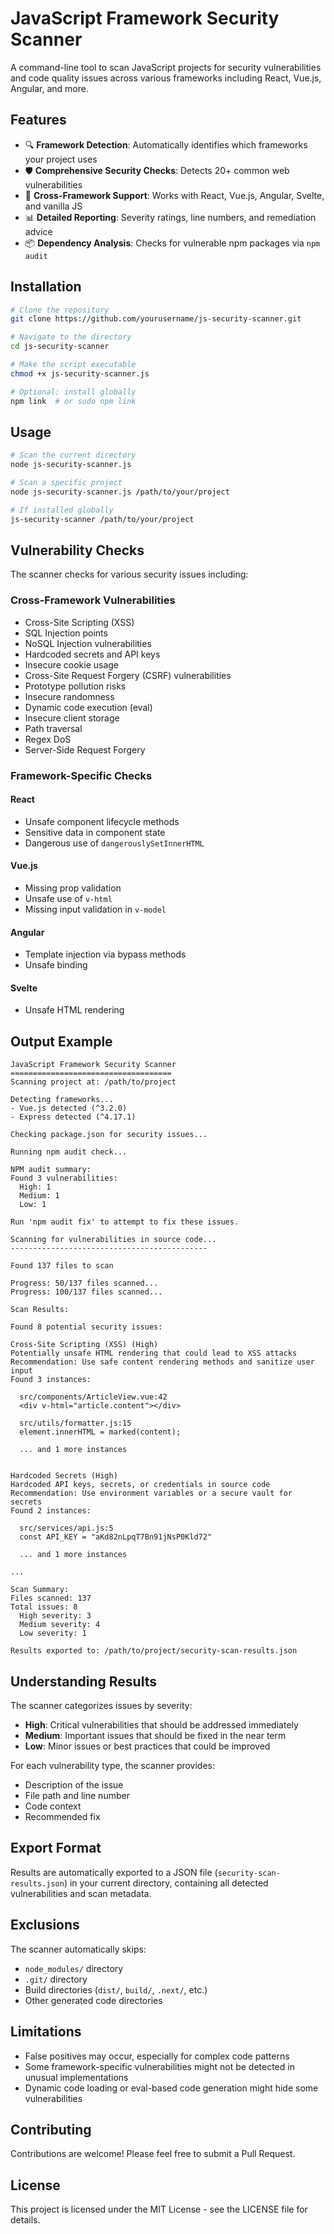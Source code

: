 # JavaScript Framework Security Scanner

A command-line tool to scan JavaScript projects for security vulnerabilities and code quality issues across various frameworks including React, Vue.js, Angular, and more.

## Features

- 🔍 **Framework Detection**: Automatically identifies which frameworks your project uses
- 🛡️ **Comprehensive Security Checks**: Detects 20+ common web vulnerabilities  
- 🔄 **Cross-Framework Support**: Works with React, Vue.js, Angular, Svelte, and vanilla JS
- 📊 **Detailed Reporting**: Severity ratings, line numbers, and remediation advice
- 📦 **Dependency Analysis**: Checks for vulnerable npm packages via `npm audit`

## Installation

```bash
# Clone the repository
git clone https://github.com/yourusername/js-security-scanner.git

# Navigate to the directory
cd js-security-scanner

# Make the script executable
chmod +x js-security-scanner.js

# Optional: install globally
npm link  # or sudo npm link
```

## Usage

```bash
# Scan the current directory
node js-security-scanner.js

# Scan a specific project
node js-security-scanner.js /path/to/your/project

# If installed globally
js-security-scanner /path/to/your/project
```

## Vulnerability Checks

The scanner checks for various security issues including:

### Cross-Framework Vulnerabilities
- Cross-Site Scripting (XSS)
- SQL Injection points
- NoSQL Injection vulnerabilities
- Hardcoded secrets and API keys
- Insecure cookie usage
- Cross-Site Request Forgery (CSRF) vulnerabilities
- Prototype pollution risks
- Insecure randomness
- Dynamic code execution (eval)
- Insecure client storage
- Path traversal
- Regex DoS
- Server-Side Request Forgery

### Framework-Specific Checks

#### React
- Unsafe component lifecycle methods
- Sensitive data in component state
- Dangerous use of `dangerouslySetInnerHTML`

#### Vue.js
- Missing prop validation
- Unsafe use of `v-html`
- Missing input validation in `v-model`

#### Angular
- Template injection via bypass methods
- Unsafe binding

#### Svelte
- Unsafe HTML rendering

## Output Example

```
JavaScript Framework Security Scanner
====================================
Scanning project at: /path/to/project

Detecting frameworks...
- Vue.js detected (^3.2.0)
- Express detected (^4.17.1)

Checking package.json for security issues...

Running npm audit check...

NPM audit summary:
Found 3 vulnerabilities:
  High: 1
  Medium: 1
  Low: 1

Run 'npm audit fix' to attempt to fix these issues.

Scanning for vulnerabilities in source code...
--------------------------------------------

Found 137 files to scan

Progress: 50/137 files scanned...
Progress: 100/137 files scanned...

Scan Results:

Found 8 potential security issues:

Cross-Site Scripting (XSS) (High)
Potentially unsafe HTML rendering that could lead to XSS attacks
Recommendation: Use safe content rendering methods and sanitize user input
Found 3 instances:

  src/components/ArticleView.vue:42
  <div v-html="article.content"></div>

  src/utils/formatter.js:15
  element.innerHTML = marked(content);

  ... and 1 more instances


Hardcoded Secrets (High)
Hardcoded API keys, secrets, or credentials in source code
Recommendation: Use environment variables or a secure vault for secrets
Found 2 instances:

  src/services/api.js:5
  const API_KEY = "aKd82nLpqT7Bn91jNsP0Kld72"

  ... and 1 more instances

...

Scan Summary:
Files scanned: 137
Total issues: 8
  High severity: 3
  Medium severity: 4
  Low severity: 1

Results exported to: /path/to/project/security-scan-results.json
```

## Understanding Results

The scanner categorizes issues by severity:

- **High**: Critical vulnerabilities that should be addressed immediately
- **Medium**: Important issues that should be fixed in the near term
- **Low**: Minor issues or best practices that could be improved

For each vulnerability type, the scanner provides:
- Description of the issue
- File path and line number
- Code context
- Recommended fix

## Export Format

Results are automatically exported to a JSON file (`security-scan-results.json`) in your current directory, containing all detected vulnerabilities and scan metadata.

## Exclusions

The scanner automatically skips:
- `node_modules/` directory
- `.git/` directory
- Build directories (`dist/`, `build/`, `.next/`, etc.)
- Other generated code directories

## Limitations

- False positives may occur, especially for complex code patterns
- Some framework-specific vulnerabilities might not be detected in unusual implementations
- Dynamic code loading or eval-based code generation might hide some vulnerabilities

## Contributing

Contributions are welcome! Please feel free to submit a Pull Request.

## License

This project is licensed under the MIT License - see the LICENSE file for details.
